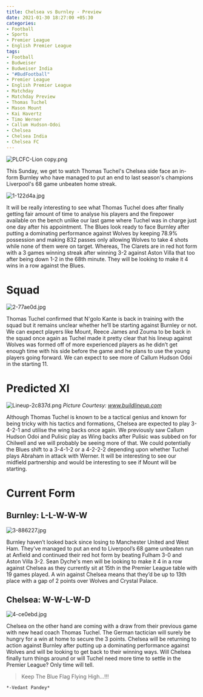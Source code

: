 ```yaml
---
title: Chelsea vs Burnley - Preview
date: 2021-01-30 18:27:00 +05:30
categories:
- Football
- Sports
- Premier League
- English Premier League
tags:
- Football
- Budweiser
- Budweiser India
- "#BudFootball"
- Premier League
- English Premier League
- Matchday
- Matchday Preview
- Thomas Tuchel
- Mason Mount
- Kai Havertz
- Timo Werner
- Callum Hudson-Odoi
- Chelsea
- Chelsea India
- Chelsea FC
---
```


![PLCFC-Lion copy.png](/uploads/PLCFC-Lion%20copy.png)

This Sunday, we get to watch Thomas Tuchel's Chelsea side face an in-form Burnley who have managed to put an end to last season's champions Liverpool's 68 game unbeaten home streak.

![1-122d4a.jpg](/uploads/1-122d4a.jpg)

It will be really interesting to see what Thomas Tuchel does after finally getting fair amount of time to analyse his players and the firepower available on the bench unlike our last game where Tuchel was in charge just one day after his appointment. The Blues look ready to face Burnley after putting a dominating performance against Wolves by keeping 78.9% possession and making 832 passes only allowing Wolves to take 4 shots while none of them were on target. Whereas, The Clarets are in red hot form with a 3 games winning streak after winning 3-2 against Aston Villa that too after being down 1-2 in the 68th minute. They will be looking to make it 4 wins in a row against the Blues.

# Squad

![2-77ae0d.jpg](/uploads/2-77ae0d.jpg)

Thomas Tuchel confirmed that N'golo Kante is back in training with the squad but it remains unclear whether he’ll be starting against Burnley or not. We can expect players like Mount, Reece James and Zouma to be back in the squad once again as Tuchel made it pretty clear that his lineup against Wolves was formed off of more experienced players as he didn’t get enough time with his side before the game and he plans to use the young players going forward. We can expect to see more of Callum Hudson Odoi in the starting 11.

# Predicted XI

![Lineup-2c837d.png](/uploads/Lineup-2c837d.png) *Picture Courtesy: www.buildlineup.com*

Although Thomas Tuchel is known to be a tactical genius and known for being tricky with his tactics and formations, Chelsea are expected to play 3-4-2-1 and utilise the wing backs once again. We previously saw Callum Hudson Odoi and Pulisic play as Wing backs after Pulisic was subbed on for Chilwell and we will probably be seeing more of that. We could potentially the Blues shift to a 3-4-1-2 or a 4-2-2-2 depending upon whether Tuchel plays Abraham in attack with Werner. It will be interesting to see our midfield partnership and would be interesting to see if Mount will be starting. 

# Current Form

## Burnley: L-L-W-W-W

![3-886227.jpg](/uploads/3-886227.jpg)

Burnley haven’t looked back since losing to Manchester United and West Ham. They’ve managed to put an end to Liverpool’s 68 game unbeaten run at Anfield and continued their red hot form by beating Fulham 3-0 and Aston Villa 3-2. Sean Dyche's men will be looking to make it 4 in a row against Chelsea as they currently sit at 15th in the Premier League table with 19 games played. A win against Chelsea means that they’d be up to 13th place with a gap of 2 points over Wolves and Crystal Palace.

## Chelsea: W-W-L-W-D

![4-ce0ebd.jpg](/uploads/4-ce0ebd.jpg)

Chelsea on the other hand are coming with a draw from their previous game with new head coach Thomas Tuchel. The German tactician will surely be hungry for a win at home to secure the 3 points. Chelsea will be returning to action against Burnley after putting up a dominating performance against Wolves and will be looking to get back to their winning ways. Will Chelsea finally turn things around or will Tuchel need more time to settle in the Premier League? Only time will tell.

> Keep The Blue Flag Flying High...!!!

`*-Vedant Pandey*`



